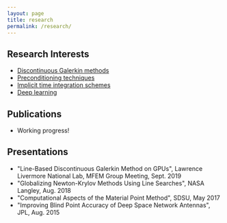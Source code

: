 ```yaml
---
layout: page
title: research
permalink: /research/
---
```


## Research Interests
- [Discontinuous Galerkin methods](https://en.wikipedia.org/wiki/Discontinuous_Galerkin_method)
- [Preconditioning techniques](https://en.wikipedia.org/wiki/Preconditioner)
- [Implicit time integration schemes](https://en.wikipedia.org/wiki/Explicit_and_implicit_methods)
- [Deep learning](https://en.wikipedia.org/wiki/Deep_learning)

## Publications
- Working progress!

## Presentations
- "Line-Based Discontinuous Galerkin Method on GPUs", Lawrence Livermore National Lab, MFEM Group Meeting, Sept. 2019
- "Globalizing Newton-Krylov Methods Using Line Searches", NASA Langley, Aug. 2018
- "Computational Aspects of the Material Point Method", SDSU, May 2017
- "Improving Blind Point Accuracy of Deep Space Network Antennas", JPL, Aug. 2015

<!-- This is the base Jekyll theme. You can find out more info about customizing your Jekyll theme, as well as basic Jekyll usage documentation at [jekyllrb.com](https://jekyllrb.com/) -->